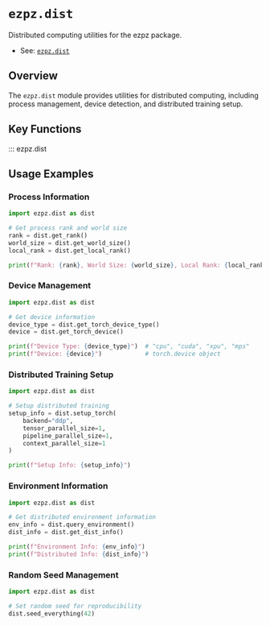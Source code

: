 # `ezpz.dist`

Distributed computing utilities for the ezpz package.

- See: [`ezpz.dist`](https://github.com/saforem2/ezpz/blob/main/ezpz/dist.py)

## Overview

The `ezpz.dist` module provides utilities for distributed computing, including
process management, device detection, and distributed training setup.

## Key Functions

::: ezpz.dist

## Usage Examples

### Process Information

```python
import ezpz.dist as dist

# Get process rank and world size
rank = dist.get_rank()
world_size = dist.get_world_size()
local_rank = dist.get_local_rank()

print(f"Rank: {rank}, World Size: {world_size}, Local Rank: {local_rank}")
```

### Device Management

```python
import ezpz.dist as dist

# Get device information
device_type = dist.get_torch_device_type()
device = dist.get_torch_device()

print(f"Device Type: {device_type}")  # "cpu", "cuda", "xpu", "mps"
print(f"Device: {device}")            # torch.device object
```

### Distributed Training Setup

```python
import ezpz.dist as dist

# Setup distributed training
setup_info = dist.setup_torch(
    backend="ddp",
    tensor_parallel_size=1,
    pipeline_parallel_size=1,
    context_parallel_size=1
)

print(f"Setup Info: {setup_info}")
```

### Environment Information

```python
import ezpz.dist as dist

# Get distributed environment information
env_info = dist.query_environment()
dist_info = dist.get_dist_info()

print(f"Environment Info: {env_info}")
print(f"Distributed Info: {dist_info}")
```

### Random Seed Management

```python
import ezpz.dist as dist

# Set random seed for reproducibility
dist.seed_everything(42)
```
